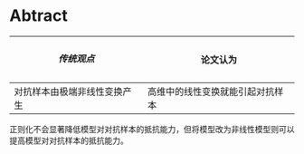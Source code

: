 # Abtract
| <h5>传统观点 | 论文认为|
|----|---|
|对抗样本由极端非线性变换产生|高维中的线性变换就能引起对抗样本|
正则化不会显著降低模型对对抗样本的抵抗能力，但将模型改为非线性模型则可以提高模型对对抗样本的抵抗能力。